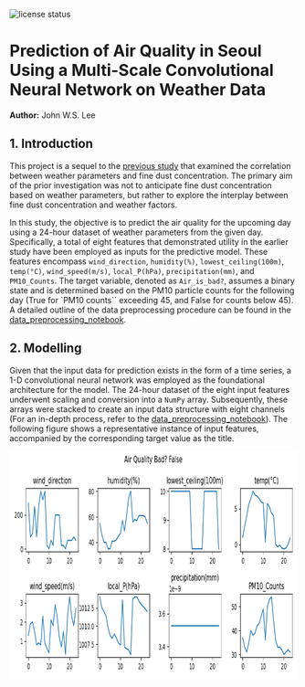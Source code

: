 ![license
status](https://img.shields.io/github/license/johnwslee/fine_dust_analysis_2)

# Prediction of Air Quality in Seoul Using a Multi-Scale Convolutional Neural Network on Weather Data

**Author:** John W.S. Lee

## 1. Introduction

This project is a sequel to the [previous study](https://github.com/johnwslee/fine_dust_analysis) that examined the correlation between weather parameters and fine dust concentration. The primary aim of the prior investigation was not to anticipate fine dust concentration based on weather parameters, but rather to explore the interplay between fine dust concentration and weather factors.

In this study, the objective is to predict the air quality for the upcoming day using a 24-hour dataset of weather parameters from the given day. Specifically, a total of eight features that demonstrated utility in the earlier study have been employed as inputs for the predictive model. These features encompass `wind_direction`, `humidity(%)`, `lowest_ceiling(100m)`, `temp(°C)`, `wind_speed(m/s)`, `local_P(hPa)`, `precipitation(mm)`, and `PM10_Counts`. The target variable, denoted as `Air_is_bad?`, assumes a binary state and is determined based on the PM10 particle counts for the following day (True for `PM10 counts`` exceeding 45, and False for counts below 45). A detailed outline of the data preprocessing procedure can be found in the [data_preprocessing_notebook](https://github.com/johnwslee/fine_dust_analysis_2/blob/main/notebooks/0_data_preprocessing.ipynb).

## 2. Modelling

Given that the input data for prediction exists in the form of a time series, a 1-D convolutional neural network was employed as the foundational architecture for the model. The 24-hour dataset of the eight input features underwent scaling and conversion into a `NumPy` array. Subsequently, these arrays were stacked to create an input data structure with eight channels (For an in-depth process, refer to the [data_preprocessing_notebook](https://github.com/johnwslee/fine_dust_analysis_2/blob/main/notebooks/0_data_preprocessing.ipynb)). The following figure shows a representative instance of input features, accompanied by the corresponding target value as the title.

<img src="https://github.com/johnwslee/fine_dust_analysis_2/blob/main/img/features_for_DL.png" style="width:800px;height:400px;background-color:white">



